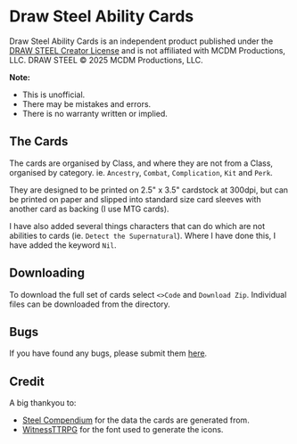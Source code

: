 # Draw Steel Ability Cards

Draw Steel Ability Cards is an independent product published under the
[DRAW STEEL Creator License](https://www.mcdmproductions.com/draw-steel-creator-license)
and is not affiliated with MCDM Productions, LLC. DRAW STEEL © 2025 MCDM
Productions, LLC.

**Note:**
* This is unofficial.
* There may be mistakes and errors.
* There is no warranty written or implied.

## The Cards
The cards are organised by Class, and where they are not from a Class, organised
by category. ie. `Ancestry`, `Combat`, `Complication`, `Kit` and `Perk`.

They are designed to be printed on 2.5" x 3.5" cardstock at 300dpi, but can be
printed on paper and slipped into standard size card sleeves with another card
as backing (I use MTG cards).

I have also added several things characters that can do which are not abilities
to cards (ie. `Detect the Supernatural`). Where I have done this, I have added
the keyword `Nil`.

## Downloading
To download the full set of cards select `<>Code` and `Download Zip`. Individual
files can be downloaded from the directory.

## Bugs
If you have found any bugs, please submit them [here](https://docs.google.com/forms/d/e/1FAIpQLSdsJISrTWTU2V8wbsES8-QF435yl7o2w5osDv238vYD4PlfFg/viewform?usp=dialog).

## Credit

A big thankyou to:
* [Steel Compendium](https://steelcompendium.io/) for the data the cards are
generated from.
* [WitnessTTRPG](https://witnessttrpg.itch.io/draw-steel-template) for the font
used to generate the icons.
